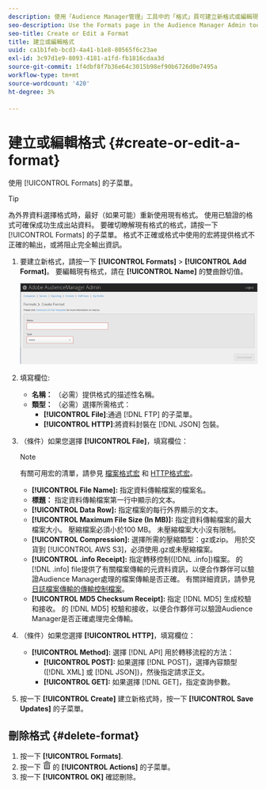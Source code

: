 ```yaml
---
description: 使用「Audience Manager管理」工具中的「格式」頁可建立新格式或編輯現有格式。
seo-description: Use the Formats page in the Audience Manager Admin tool to create a new format or to edit an existing format.
seo-title: Create or Edit a Format
title: 建立或編輯格式
uuid: ca1b1feb-bcd3-4a41-b1e8-80565f6c23ae
exl-id: 3c97d1e9-8093-4181-a1fd-fb1816cdaa3d
source-git-commit: 1f4dbf8f7b36e64c3015b98ef90b6726d0e7495a
workflow-type: tm+mt
source-wordcount: '420'
ht-degree: 3%

---
```


# 建立或編輯格式 {#create-or-edit-a-format}

使用 [!UICONTROL Formats] 的子菜單。

<!-- t_create_format.xml -->

>[!TIP]
>
>為外界資料選擇格式時，最好（如果可能）重新使用現有格式。 使用已驗證的格式可確保成功生成出站資料。 要確切瞭解現有格式的格式，請按一下 [!UICONTROL Formats] 的子菜單。 格式不正確或格式中使用的宏將提供格式不正確的輸出，或將阻止完全輸出資訊。

1. 要建立新格式，請按一下 **[!UICONTROL Formats]** > **[!UICONTROL Add Format]**。 要編輯現有格式，請在 **[!UICONTROL Name]** 的雙曲餘切值。

   ![](assets/create_format.png)

1. 填寫欄位: 
   * **名稱：** （必需）提供格式的描述性名稱。
   * **類型：** （必需）選擇所需格式：
      * **[!UICONTROL File]**:通過 [!DNL FTP] 的子菜單。
      * **[!UICONTROL HTTP]**:將資料封裝在 [!DNL JSON] 包裝。

1. （條件）如果您選擇 **[!UICONTROL File]**，填寫欄位：

   >[!NOTE]
   >
   >有關可用宏的清單，請參見 [檔案格式宏](../formats/file-formats.md#concept_A867101505074418A58DE325949E5089) 和 [HTTP格式宏](../formats/web-formats.md#reference_C392124A5F3F42E49F8AADDBA601ADFE)。

   * **[!UICONTROL File Name]:** 指定資料傳輸檔案的檔案名。
   * **標題：** 指定資料傳輸檔案第一行中顯示的文本。
   * **[!UICONTROL Data Row]:** 指定檔案的每行外界顯示的文本。
   * **[!UICONTROL Maximum File Size (In MB)]:** 指定資料傳輸檔案的最大檔案大小。 壓縮檔案必須小於100 MB。 未壓縮檔案大小沒有限制。
   * **[!UICONTROL Compression]:** 選擇所需的壓縮類型：gz或zip。 用於交貨到 [!UICONTROL AWS S3]，必須使用.gz或未壓縮檔案。
   * **[!UICONTROL .info Receipt]:** 指定轉移控制([!DNL .info])檔案。 的 [!DNL .info] file提供了有關檔案傳輸的元資料資訊，以便合作夥伴可以驗證Audience Manager處理的檔案傳輸是否正確。 有關詳細資訊，請參見 [日誌檔案傳輸的傳輸控制檔案](https://experienceleague.adobe.com/docs/audience-manager/user-guide/implementation-integration-guides/receiving-audience-data/batch-outbound-data-transfers/transfer-control-files.html?lang=en)。
   * **[!UICONTROL MD5 Checksum Receipt]:** 指定 [!DNL MD5] 生成校驗和接收。 的 [!DNL MD5] 校驗和接收，以便合作夥伴可以驗證Audience Manager是否正確處理完全傳輸。

1. （條件）如果您選擇 **[!UICONTROL HTTP]**，填寫欄位：

   * **[!UICONTROL Method]:** 選擇 [!DNL API] 用於轉移流程的方法：
      * **[!UICONTROL POST]:** 如果選擇 [!DNL POST]，選擇內容類型([!DNL XML] 或 [!DNL JSON])，然後指定請求正文。
      * **[!UICONTROL GET]:** 如果選擇 [!DNL GET]，指定查詢參數。

1. 按一下 **[!UICONTROL Create]** 建立新格式時，按一下 **[!UICONTROL Save Updates]** 的子菜單。

## 刪除格式 {#delete-format}

1. 按一下 **[!UICONTROL Formats]**.
2. 按一下  ![](assets/icon_delete.png) 的 **[!UICONTROL Actions]** 的子菜單。
3. 按一下 **[!UICONTROL OK]** 確認刪除。
